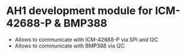 # AH1 development module for ICM-42688-P & BMP388
- Allows to communicate with ICM-42688-P via SPI and I2C
- Allows to communicate with BMP388 via I2C
